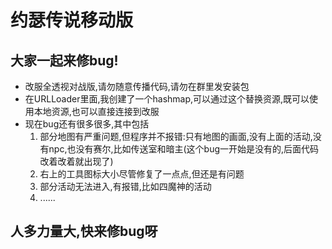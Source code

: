 # 约瑟传说移动版
## 大家一起来修bug!

- 改服全透视对战版,请勿随意传播代码,请勿在群里发安装包
- 在URLLoader里面,我创建了一个hashmap,可以通过这个替换资源,既可以使用本地资源,也可以直接连接到改服
- 现在bug还有很多很多,其中包括
  1. 部分地图有严重问题,但程序并不报错:只有地图的画面,没有上面的活动,没有npc,也没有赛尔,比如传送室和暗主(这个bug一开始是没有的,后面代码改着改着就出现了)
  2. 右上的工具图标大小尽管修复了一点点,但还是有问题
  3. 部分活动无法进入,有报错,比如四魔神的活动
  4. ......

## 人多力量大,快来修bug呀
